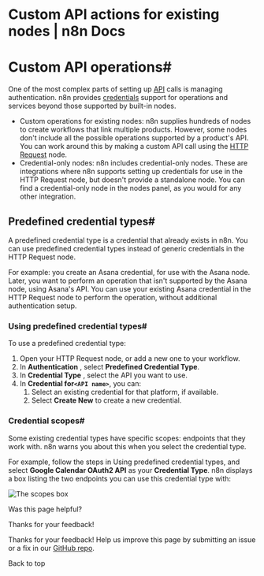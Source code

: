 # Custom API actions for existing nodes | n8n Docs

[ ](https://github.com/n8n-io/n8n-docs/edit/main/docs/integrations/custom-operations.md "Edit this page")

# Custom API operations#

One of the most complex parts of setting up [API](../../glossary/#api) calls is managing authentication. n8n provides [credentials](../../glossary/#credential-n8n) support for operations and services beyond those supported by built-in nodes.

  * Custom operations for existing nodes: n8n supplies hundreds of nodes to create workflows that link multiple products. However, some nodes don't include all the possible operations supported by a product's API. You can work around this by making a custom API call using the [HTTP Request](../builtin/core-nodes/n8n-nodes-base.httprequest/) node.
  * Credential-only nodes: n8n includes credential-only nodes. These are integrations where n8n supports setting up credentials for use in the HTTP Request node, but doesn't provide a standalone node. You can find a credential-only node in the nodes panel, as you would for any other integration.

## Predefined credential types#

A predefined credential type is a credential that already exists in n8n. You can use predefined credential types instead of generic credentials in the HTTP Request node.

For example: you create an Asana credential, for use with the Asana node. Later, you want to perform an operation that isn't supported by the Asana node, using Asana's API. You can use your existing Asana credential in the HTTP Request node to perform the operation, without additional authentication setup.

### Using predefined credential types#

To use a predefined credential type:

  1. Open your HTTP Request node, or add a new one to your workflow.
  2. In **Authentication** , select **Predefined Credential Type**.
  3. In **Credential Type** , select the API you want to use. 
  4. In **Credential for`<API name>`**, you can:
     1. Select an existing credential for that platform, if available.
     2. Select **Create New** to create a new credential.

### Credential scopes#

Some existing credential types have specific scopes: endpoints that they work with. n8n warns you about this when you select the credential type.

For example, follow the steps in Using predefined credential types, and select **Google Calendar OAuth2 API** as your **Credential Type**. n8n displays a box listing the two endpoints you can use this credential type with:

![The scopes box](../../_images/integrations/custom-operations/scopes.png)

Was this page helpful? 

Thanks for your feedback! 

Thanks for your feedback! Help us improve this page by submitting an issue or a fix in our [GitHub repo](https://github.com/n8n-io/n8n-docs). 

Back to top